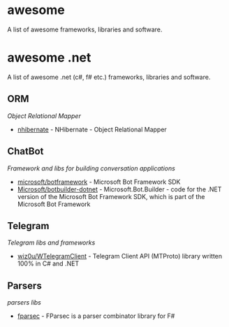 # awesome

A list of awesome frameworks, libraries and software.

# awesome .net

A list of awesome .net (c#, f# etc.) frameworks, libraries and software.

## ORM
*Object Relational Mapper*

* [nhibernate](https://github.com/nhibernate/nhibernate-core) - NHibernate - Object Relational Mapper

## ChatBot
*Framework and libs for building conversation applications*

* [microsoft/botframework](https://github.com/microsoft/botframework-sdk) - Microsoft Bot Framework SDK
* [Microsoft/botbuilder-dotnet](https://github.com/Microsoft/botbuilder-dotnet) - Microsoft.Bot.Builder - code for the .NET version of the Microsoft Bot Framework SDK, which is part of the Microsoft Bot Framework

## Telegram
*Telegram libs and frameworks*

* [wiz0u/WTelegramClient](https://github.com/wiz0u/WTelegramClient) - Telegram Client API (MTProto) library written 100% in C# and .NET

## Parsers
*parsers libs*

* [fparsec](https://github.com/stephan-tolksdorf/fparsec) - FParsec is a parser combinator library for F#
